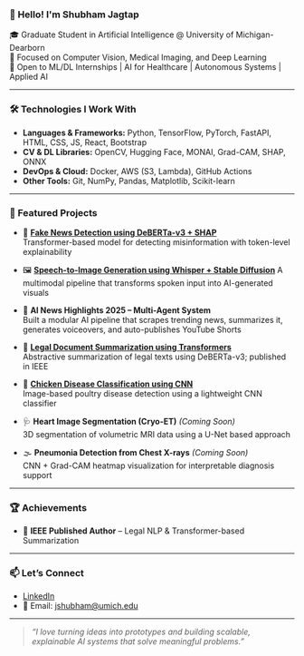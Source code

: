 ### 👋 Hello! I'm Shubham Jagtap

🎓 Graduate Student in Artificial Intelligence @ University of Michigan-Dearborn  
🔬 Focused on Computer Vision, Medical Imaging, and Deep Learning  
🚀 Open to ML/DL Internships | AI for Healthcare | Autonomous Systems | Applied AI

---

### 🛠️ Technologies I Work With
- **Languages & Frameworks:** Python, TensorFlow, PyTorch, FastAPI, HTML, CSS, JS, React, Bootstrap  
- **CV & DL Libraries:** OpenCV, Hugging Face, MONAI, Grad-CAM, SHAP, ONNX  
- **DevOps & Cloud:** Docker, AWS (S3, Lambda), GitHub Actions  
- **Other Tools:** Git, NumPy, Pandas, Matplotlib, Scikit-learn

---

### 📌 Featured Projects
- 🧠 [**Fake News Detection using DeBERTa-v3 + SHAP**](https://github.com/shubham7254/Legal-Data-Assistive-Tool-Using-Deep-Learning)  
  Transformer-based model for detecting misinformation with token-level explainability  

- 🖼️ [**Speech-to-Image Generation using Whisper + Stable Diffusion**](https://github.com/shubham7254/Speech-to-Image-Generation)
  A multimodal pipeline that transforms spoken input into AI-generated visuals  

- 🤖 **AI News Highlights 2025 – Multi-Agent System**  
  Built a modular AI pipeline that scrapes trending news, summarizes it, generates voiceovers, and auto-publishes YouTube Shorts  

- 📘 [**Legal Document Summarization using Transformers**](https://github.com/shubham7254/Legal-Data-Assistive-Tool-Using-Deep-Learning)  
  Abstractive summarization of legal texts using DeBERTa-v3; published in IEEE  

- 🐔 [**Chicken Disease Classification using CNN**](https://github.com/shubham7254/Chicken-Disease-Classification-)  
  Image-based poultry disease detection using a lightweight CNN classifier  

- 🩺 **Heart Image Segmentation (Cryo-ET)** *(Coming Soon)*  
  3D segmentation of volumetric MRI data using a U-Net based approach  

- 🌫️ **Pneumonia Detection from Chest X-rays** *(Coming Soon)*  
  CNN + Grad-CAM heatmap visualization for interpretable diagnosis support  

---

### 🏆 Achievements
- 📄 **IEEE Published Author** – Legal NLP & Transformer-based Summarization

---

### 📫 Let’s Connect
- [LinkedIn](https://www.linkedin.com/in/jshubham17/)
- 📧 Email: jshubham@umich.edu

---

> *“I love turning ideas into prototypes and building scalable, explainable AI systems that solve meaningful problems.”*

